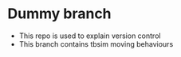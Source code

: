# Dummy branch
- This repo is used to explain version control
- This branch contains tbsim moving behaviours